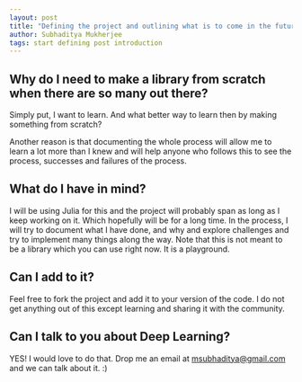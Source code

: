 ```yaml
---
layout: post
title: "Defining the project and outlining what is to come in the future"
author: Subhaditya Mukherjee
tags: start defining post introduction
---
```


## Why do I need to make a library from scratch when there are so many out there?
Simply put, I want to learn. And what better way to learn then by making something from scratch?

Another reason is that documenting the whole process will allow me to learn a lot more than I knew and will help anyone who follows this to see the process, successes and failures of the process.

## What do I have in mind?
I will be using Julia for this and the project will probably span as long as I keep working on it. Which hopefully will be for a long time. In the process, I will try to document what I have done, and why and explore challenges and try to implement many things along the way. Note that this is not meant to be a library which you can use right now. It is a playground.

## Can I add to it?
Feel free to fork the project and add it to your version of the code. I do not get anything out of this except learning and sharing it with the community.

## Can I talk to you about Deep Learning?
YES! I would love to do that. Drop me an email at <msubhaditya@gmail.com> and we can talk about it. :)

